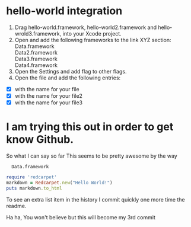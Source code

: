 # hello-world integration
1. Drag hello-world.framework, hello-world2.framework and hello-wrold3.framework, into your Xcode project.
2. Open and add the following frameworks to the link XYZ section:<br/>
        Data.framework<br/>
        Data2.framework<br/>
        Data3.framework<br/>
        Data4.framework<br/>
3. Open the Settings and add flag to other flags.
4. Open the file and add the following entries:
- [x] with the name for your file
- [x] with the name for your file2
- [x] with the name for your file3

# I am trying this out in order to get know Github. 
So what I can say so far This seems to be pretty awesome by the way

```
  Data.framework
```


```ruby
require 'redcarpet'
markdown = Redcarpet.new("Hello World!")
puts markdown.to_html
```

To see an extra list item in the history I commit quickly one more time the readme.

Ha ha, You won't believe but this will become my 3rd commit
